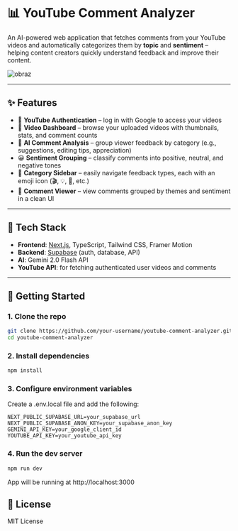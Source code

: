 # 📊 YouTube Comment Analyzer

An AI-powered web application that fetches comments from your YouTube videos and automatically categorizes them by **topic** and **sentiment** – helping content creators quickly understand feedback and improve their content.

![obraz](https://github.com/user-attachments/assets/c3087952-f31b-4a3e-b8d7-73aa6ab5379f)

 <!-- Replace with actual image if available -->

---

## ✨ Features

- 🔐 **YouTube Authentication** – log in with Google to access your videos  
- 🎥 **Video Dashboard** – browse your uploaded videos with thumbnails, stats, and comment counts  
- 🧠 **AI Comment Analysis** – group viewer feedback by category (e.g., suggestions, editing tips, appreciation)  
- 😀 **Sentiment Grouping** – classify comments into positive, neutral, and negative tones  
- 📁 **Category Sidebar** – easily navigate feedback types, each with an emoji icon (🎬, 💡, 👏, etc.)  
- 💬 **Comment Viewer** – view comments grouped by themes and sentiment in a clean UI  

---


## 🔧 Tech Stack

- **Frontend**: [Next.js](https://nextjs.org/), TypeScript, Tailwind CSS, Framer Motion  
- **Backend**: [Supabase](https://supabase.com/) (auth, database, API)  
- **AI**: Gemini 2.0 Flash API
- **YouTube API**: for fetching authenticated user videos and comments  

---

## 🚀 Getting Started

### 1. Clone the repo

```bash
git clone https://github.com/your-username/youtube-comment-analyzer.git
cd youtube-comment-analyzer
```
### 2. Install dependencies
```bash
npm install
```

### 3. Configure environment variables

Create a .env.local file and add the following:
```env
NEXT_PUBLIC_SUPABASE_URL=your_supabase_url
NEXT_PUBLIC_SUPABASE_ANON_KEY=your_supabase_anon_key
GEMINI_API_KEY=your_google_client_id
YOUTUBE_API_KEY=your_youtube_api_key
```
### 4. Run the dev server

```bash
npm run dev
```

App will be running at http://localhost:3000

## 📄 License

MIT License
